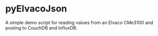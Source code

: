 # pyElvacoJson
A simple demo script for reading values from an Elvaco CMe3100 and posting to CouchDB and InfluxDB.

